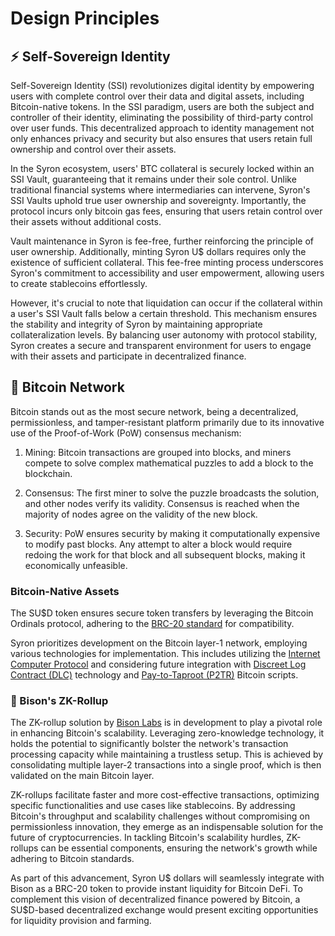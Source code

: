 # Design Principles

## :zap: Self-Sovereign Identity

Self-Sovereign Identity (SSI) revolutionizes digital identity by empowering users with complete control over their data and digital assets, including Bitcoin-native tokens. In the SSI paradigm, users are both the subject and controller of their identity, eliminating the possibility of third-party control over user funds. This decentralized approach to identity management not only enhances privacy and security but also ensures that users retain full ownership and control over their assets.

In the Syron ecosystem, users' BTC collateral is securely locked within an SSI Vault, guaranteeing that it remains under their sole control. Unlike traditional financial systems where intermediaries can intervene, Syron's SSI Vaults uphold true user ownership and sovereignty. Importantly, the protocol incurs only bitcoin gas fees, ensuring that users retain control over their assets without additional costs.

Vault maintenance in Syron is fee-free, further reinforcing the principle of user ownership. Additionally, minting Syron U$ dollars requires only the existence of sufficient collateral. This fee-free minting process underscores Syron's commitment to accessibility and user empowerment, allowing users to create stablecoins effortlessly.

However, it's crucial to note that liquidation can occur if the collateral within a user's SSI Vault falls below a certain threshold. This mechanism ensures the stability and integrity of Syron by maintaining appropriate collateralization levels. By balancing user autonomy with protocol stability, Syron creates a secure and transparent environment for users to engage with their assets and participate in decentralized finance.

## :bank: Bitcoin Network

Bitcoin stands out as the most secure network, being a decentralized, permissionless, and tamper-resistant platform primarily due to its innovative use of the Proof-of-Work (PoW) consensus mechanism:

1. Mining: Bitcoin transactions are grouped into blocks, and miners compete to solve complex mathematical puzzles to add a block to the blockchain.

2. Consensus: The first miner to solve the puzzle broadcasts the solution, and other nodes verify its validity. Consensus is reached when the majority of nodes agree on the validity of the new block.

3. Security: PoW ensures security by making it computationally expensive to modify past blocks. Any attempt to alter a block would require redoing the work for that block and all subsequent blocks, making it economically unfeasible.

### Bitcoin-Native Assets

The SU$D token ensures secure token transfers by leveraging the Bitcoin Ordinals protocol, adhering to the [BRC-20 standard](https://layer1.gitbook.io/layer1-foundation/protocols/brc-20) for compatibility.

Syron prioritizes development on the Bitcoin layer-1 network, employing various technologies for implementation. This includes utilizing the [Internet Computer Protocol](https://internetcomputer.org) and considering future integration with [Discreet Log Contract (DLC)](https://github.com/discreetlogcontracts/dlcspecs) technology and [Pay-to-Taproot (P2TR)](https://river.com/learn/terms/p/pay-to-taproot-p2tr/) Bitcoin scripts.

### :bison: Bison's ZK-Rollup

The ZK-rollup solution by [Bison Labs](https://bisonlabs.io) is in development to play a pivotal role in enhancing Bitcoin's scalability. Leveraging zero-knowledge technology, it holds the potential to significantly bolster the network's transaction processing capacity while maintaining a trustless setup. This is achieved by consolidating multiple layer-2 transactions into a single proof, which is then validated on the main Bitcoin layer.

ZK-rollups facilitate faster and more cost-effective transactions, optimizing specific functionalities and use cases like stablecoins. By addressing Bitcoin's throughput and scalability challenges without compromising on permissionless innovation, they emerge as an indispensable solution for the future of cryptocurrencies. In tackling Bitcoin's scalability hurdles, ZK-rollups can be essential components, ensuring the network's growth while adhering to Bitcoin standards.

As part of this advancement, Syron U$ dollars will seamlessly integrate with Bison as a BRC-20 token to provide instant liquidity for Bitcoin DeFi. To complement this vision of decentralized finance powered by Bitcoin, a SU$D-based decentralized exchange would present exciting opportunities for liquidity provision and farming.
